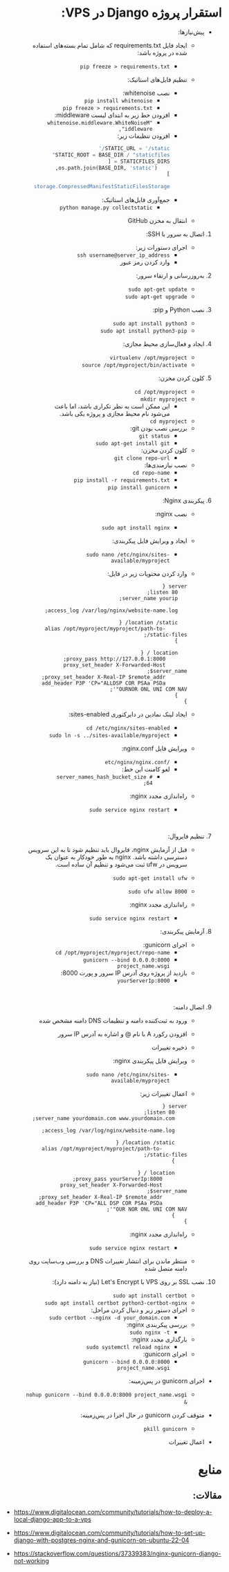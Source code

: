 <div dir="rtl">

# استقرار پروژه Django در VPS:

- پیش‌نیازها:
    - ایجاد فایل requirements.txt که شامل تمام بسته‌های استفاده شده در پروژه باشد:
        - `pip freeze > requirements.txt`
    - تنظیم فایل‌های استاتیک:
        - نصب whitenoise:
            - `pip install whitenoise`
            - `pip freeze > requirements.txt`
        - افزودن خط زیر به ابتدای لیست middleware:
            - `"whitenoise.middleware.WhiteNoiseMiddleware",`
        - افزودن تنظیمات زیر:
            ```python
            STATIC_URL = '/static/'
            STATIC_ROOT = BASE_DIR / "staticfiles"
            STATICFILES_DIRS = [
                os.path.join(BASE_DIR, 'static'),
            ]

            STATICFILES_STORAGE = "whitenoise.storage.CompressedManifestStaticFilesStorage"
            ```
        - جمع‌آوری فایل‌های استاتیک:
            - `python manage.py collectstatic`

    - انتقال به مخزن GitHub

1. اتصال به سرور با SSH:
    - اجرای دستورات زیر:
        - `ssh username@server_ip_address`
        - وارد کردن رمز عبور
        &nbsp;

2. به‌روزرسانی و ارتقاء سرور:
    - `sudo apt-get update`
    - `sudo apt-get upgrade`
    &nbsp;

3. نصب Python و pip:
    - `sudo apt install python3`
    - `sudo apt install python3-pip`
    &nbsp;

4. ایجاد و فعال‌سازی محیط مجازی:
    - `virtualenv /opt/myproject`
    - `source /opt/myproject/bin/activate`
    &nbsp;

5. کلون کردن مخزن:
    - `cd /opt/myproject`
    - `mkdir myproject`
        - این ممکن است به نظر تکراری باشد، اما باعث می‌شود نام محیط مجازی و پروژه یکی باشد.
    - `cd myproject`
    - بررسی نصب بودن git:
        - `git status`
        - `sudo apt-get install git`
    - کلون کردن مخزن:
        - `git clone repo-url`
    - نصب نیازمندی‌ها:
        - `cd repo-name`
        - `pip install -r requirements.txt`
        - `pip install gunicorn`
    &nbsp;

6. پیکربندی Nginx:
    - نصب nginx:
        - `sudo apt install nginx`
    - ایجاد و ویرایش فایل پیکربندی:
        - `sudo nano /etc/nginx/sites-available/myproject`
    - وارد کردن محتویات زیر در فایل:
         ```nginx
        server {
            listen 80;
            server_name yourip;

            access_log /var/log/nginx/website-name.log;

            location /static/ {
                alias /opt/myproject/myproject/path-to-static-files/;
            }

            location / {
                proxy_pass http://127.0.0.1:8000;
                proxy_set_header X-Forwarded-Host $server_name;
                proxy_set_header X-Real-IP $remote_addr;
                add_header P3P 'CP="ALLDSP COR PSAa PSDa OURNOR ONL UNI COM NAV"';
            }
        }
         ```
    - ایجاد لینک نمادین در دایرکتوری sites-enabled:
        - `cd /etc/nginx/sites-enabled`
        - `sudo ln -s ../sites-available/myproject`

    - ویرایش فایل nginx.conf:
        - `/etc/nginx/nginx.conf`
        - لغو کامنت این خط:
            - `# server_names_hash_bucket_size 64;`

    - راه‌اندازی مجدد nginx:
        - `sudo service nginx restart`
    
    &nbsp;

7. تنظیم فایروال:

    - قبل از آزمایش nginx، فایروال باید تنظیم شود تا به این سرویس دسترسی داشته باشد. nginx به طور خودکار به عنوان یک سرویس در ufw ثبت می‌شود و تنظیم آن ساده است.

    - `sudo apt-get install ufw`
    - `sudo ufw allow 8000`

    - راه‌اندازی مجدد nginx:
        - `sudo service nginx restart`
    &nbsp;

8. آزمایش پیکربندی:

    - اجرای gunicorn:
        - `cd /opt/myproject/myproject/repo-name`
        - `gunicorn --bind 0.0.0.0:8000 project_name.wsgi`
    - بازدید از پروژه روی آدرس IP سرور و پورت 8000:
        - `yourServerIp:8000`

    &nbsp;

9. اتصال دامنه:
    - ورود به ثبت‌کننده دامنه و تنظیمات DNS دامنه مشخص شده

    - افزودن رکورد A با نام @ و اشاره به آدرس IP سرور

    - ذخیره تغییرات

    - ویرایش فایل پیکربندی nginx:
        - `sudo nano /etc/nginx/sites-available/myproject`

    - اعمال تغییرات زیر:

        ```nginx
        server {
            listen 80;
            server_name yourdomain.com www.yourdomain.com;

            access_log /var/log/nginx/website-name.log;

            location /static/ {
                alias /opt/myproject/myproject/path-to-static-files/;
            }

            location / {
                proxy_pass yourServerIp:8000;
                proxy_set_header X-Forwarded-Host $server_name;
                proxy_set_header X-Real-IP $remote_addr;
                add_header P3P 'CP="ALL DSP COR PSAa PSDa OUR NOR ONL UNI COM NAV"';
            }
        }
        ```
    - راه‌اندازی مجدد nginx:
        - `sudo service nginx restart`
        
    - منتظر ماندن برای انتشار تغییرات DNS و بررسی وب‌سایت روی دامنه متصل شده
    &nbsp;

10. نصب SSL بر روی VPS با Let's Encrypt (نیاز به دامنه دارد):

    - `sudo apt install certbot`
    - `sudo apt install certbot python3-certbot-nginx`
    - اجرای دستور زیر و دنبال کردن مراحل:
        - `sudo certbot --nginx -d your_domain.com`
    - بررسی پیکربندی nginx:
        - `sudo nginx -t`
    - بارگذاری مجدد nginx:
        - `sudo systemctl reload nginx`
    - اجرای gunicorn:
        - `gunicorn --bind 0.0.0.0:8000 project_name.wsgi`

- اجرای gunicorn در پس‌زمینه:
    - `nohup gunicorn --bind 0.0.0.0:8000 project_name.wsgi &`
    &nbsp;

- متوقف کردن gunicorn در حال اجرا در پس‌زمینه:
    - `pkill gunicorn`
    &nbsp;

- اعمال تغییرات

# منابع

## مقالات:
</div>

 - https://www.digitalocean.com/community/tutorials/how-to-deploy-a-local-django-app-to-a-vps

- https://www.digitalocean.com/community/tutorials/how-to-set-up-django-with-postgres-nginx-and-gunicorn-on-ubuntu-22-04

- https://stackoverflow.com/questions/37339383/nginx-gunicorn-django-not-working
